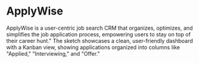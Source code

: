 # ApplyWise
ApplyWise is a user-centric job search CRM that organizes, optimizes, and simplifies the job application process, empowering users to stay on top of their career hunt." The sketch showcases a clean, user-friendly dashboard with a Kanban view, showing applications organized into columns like "Applied," "Interviewing," and "Offer."
